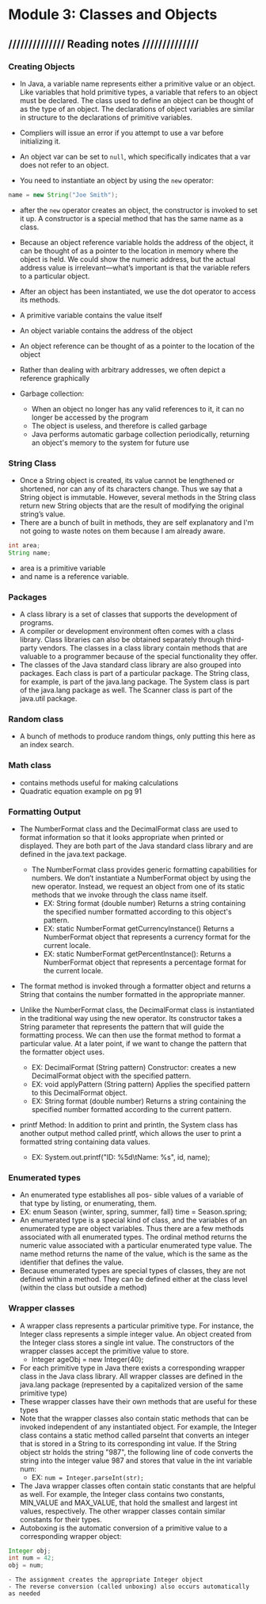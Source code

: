# Module 3: Classes and Objects

## ////////////// Reading notes //////////////

### Creating Objects

 - In Java, a variable name represents either a primitive value or an object. Like variables that hold primitive types, a variable that refers to an object must be declared. The class used to define an object can be thought of as the type of an object. The declarations of object variables are similar in structure to the declarations of primitive variables.

- Compliers will issue an error if you attempt to use a var before initializing it. 
- An object var can be set to `null`, which specifically indicates that a var does not refer to an object.
- You need to instantiate an object by using the `new` operator: 

``` java
name = new String("Joe Smith"); 
```

- after the `new` operator creates an object, the constructor is invoked to set it up. A constructor is a special method that has the same name as a class. 
- Because an object reference variable holds the address of the object, it can be thought of as a pointer to the location in memory where the object is held. We could show the numeric address, but the actual address value is irrelevant—what’s important is that the variable refers to a particular object.
- After an object has been instantiated, we use the dot operator to access its methods.

- A primitive variable contains the value itself
- An object variable contains the address of the object
- An object reference can be thought of as a pointer to the location of the object
- Rather than dealing with arbitrary addresses, we often depict a reference graphically

- Garbage collection: 
	- When an object no longer has any valid references to it, it can no longer be accessed by the program
	- The object is useless, and therefore is called garbage
	- Java performs automatic garbage collection periodically, returning an object's memory to the system for future use

### String Class
- Once a String object is created, its value cannot be lengthened or shortened, nor can any of its characters change. Thus we say that a String object is immutable. However, several methods in the String class return new String objects that are the result of modifying the original string’s value.
- There are a bunch of built in methods, they are self explanatory and I'm not going to waste notes on them because I am already aware. 

```java
int area;
String name;
```
- area is a primitive variable
- and name is a reference variable.

### Packages
- A class library is a set of classes that supports the development of programs.
- A compiler or development environment often comes with a class library. Class libraries can also be obtained separately through third-party vendors. The classes in a class library contain methods that are valuable to a programmer because of the special functionality they offer. 
- The classes of the Java standard class library are also grouped into packages. Each class is part of a particular package. The String class, for example, is part of the java.lang package. The System class is part of the java.lang package as well. The Scanner class is part of the java.util package.

### Random class
- A bunch of methods to produce random things, only putting this here as an index search. 

### Math class
- contains methods useful for making calculations
- Quadratic equation example on pg 91

### Formatting Output
- The NumberFormat class and the DecimalFormat class are used to format information so that it looks appropriate when printed or displayed. They are both part of the Java standard class library and are defined in the java.text package.
     - The NumberFormat class provides generic formatting capabilities for numbers. We don’t instantiate a NumberFormat object by using the new operator. Instead, we request an object from one of its static methods that we invoke through the class name itself. 
	      - EX: String format (double number) Returns a string containing the specified number formatted according to this object's pattern.
		  - EX: static NumberFormat getCurrencyInstance() Returns a NumberFormat object that represents a currency format for the current locale.
		  - EX: static NumberFormat getPercentInstance(): Returns a NumberFormat object that represents a percentage format for the current locale.
- The format method is invoked through a formatter object and returns a String
that contains the number formatted in the appropriate manner.

- Unlike the NumberFormat class, the DecimalFormat class is instantiated in the traditional way using the new operator. Its constructor takes a String parameter that represents the pattern that will guide the formatting process. We can then use the format method to format a particular value. At a later point, if we want to change the pattern that the formatter object uses. 
     - EX: DecimalFormat (String pattern) Constructor: creates a new DecimalFormat object with the specified pattern.
	 - EX: void applyPattern (String pattern) Applies the specified pattern to this DecimalFormat object.
	 - EX: String format (double number) Returns a string containing the specified number formatted according to the current pattern.

- printf Method: In addition to print and println, the System class has another output method called printf, which allows the user to print a formatted string containing data values. 
     - EX: System.out.printf("ID: %5d\tName: %s", id, name);

### Enumerated types
- An enumerated type establishes all pos- sible values of a variable of that type by listing, or enumerating, them.
- EX: enum Season {winter, spring, summer, fall}
	 time = Season.spring;
- An enumerated type is a special kind of class, and the variables of an enumerated type are object variables. Thus there are a few methods associated with all enumerated types. The ordinal method returns the numeric value associated with a particular enumerated type value. The name method returns the name of the value, which is the same as the identifier that defines the value.
- Because enumerated types are special types of classes, they are not defined within a method. They can be defined either at the class level (within the class but outside a method)

### Wrapper classes
- A wrapper class represents a particular primitive type. For instance, the Integer class represents a simple integer value. An object created from the Integer class stores a single int value. The constructors of the wrapper classes accept the primitive value to store. 
     - Integer ageObj = new Integer(40);
- For each primitive type in Java there exists a corresponding wrapper class in the Java class library. All wrapper classes are defined in the java.lang package (represented by a capitalized version of the same primitive type)
- These wrapper classes have their own methods that are useful for these types
- Note that the wrapper classes also contain static methods that can be invoked independent of any instantiated object. For example, the Integer class contains a static method called parseInt that converts an integer that is stored in a String to its corresponding int value. If the String object str holds the string "987", the following line of code converts the string into the integer value 987 and stores that value in the int variable num:
	- EX: `num = Integer.parseInt(str);`
- The Java wrapper classes often contain static constants that are helpful as well. For example, the Integer class contains two constants, MIN_VALUE and MAX_VALUE, that hold the smallest and largest int values, respectively. The other wrapper classes contain similar constants for their types.
- Autoboxing is the automatic conversion of a primitive value to a corresponding wrapper object: 
``` java
Integer obj;
int num = 42;
obj = num;
```
	- The assignment creates the appropriate Integer object
	- The reverse conversion (called unboxing) also occurs automatically as needed